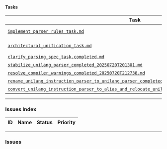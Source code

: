 #### Tasks

| Task | Status | Priority | Responsible |
|---|---|---|---|
| [`implement_parser_rules_task.md`](./implement_parser_rules_task.md) | Not Started | High | @AI |
| [`architectural_unification_task.md`](./architectural_unification_task.md) | Not Started | High | @user |
| [`clarify_parsing_spec_task.completed.md`](./clarify_parsing_spec_task.completed.md) | Completed | High | @AI |
| [`stabilize_unilang_parser_completed_20250720T201301.md`](../../alias/unilang_parser/task/stabilize_unilang_parser_completed_20250720T201301.md) | Completed | High | @AI |
| [`resolve_compiler_warnings_completed_20250720T212738.md`](../../alias/unilang_parser/task/resolve_compiler_warnings_completed_20250720T212738.md) | Completed | High | @AI |
| [`rename_unilang_instruction_parser_to_unilang_parser_completed_20250720T214334.md`](../../alias/unilang_parser/task/rename_unilang_instruction_parser_to_unilang_parser_completed_20250720T214334.md) | Completed | High | @AI |
| [`convert_unilang_instruction_parser_to_alias_and_relocate_unilang_parser_completed_20250720T215202.md`](../../alias/unilang_parser/task/convert_unilang_instruction_parser_to_alias_and_relocate_unilang_parser_completed_20250720T215202.md) | Completed | High | @AI |

---

### Issues Index

| ID | Name | Status | Priority |
|---|---|---|---|

---

### Issues
